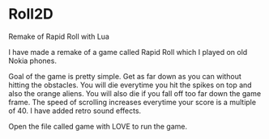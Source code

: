 # Roll2D
Remake of Rapid Roll with Lua

I have made a remake of a game called Rapid Roll which I played on old Nokia phones.

Goal of the game is pretty simple. Get as far down as you can without hitting the obstacles. You will die everytime you hit the spikes on top and also the orange aliens. You will also die if you fall off too far down the game frame. The speed of scrolling increases everytime your score is a multiple of 40. I have added retro sound effects.

Open the file called game with LOVE to run the game.
